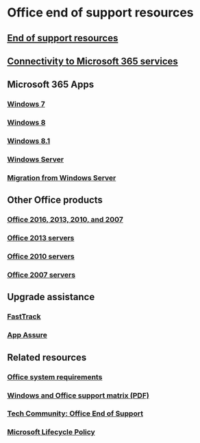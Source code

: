 # Office end of support resources

## [End of support resources](resources.md)
## [Connectivity to Microsoft 365 services](microsoft-365-services-connectivity.md) 

## Microsoft 365 Apps

### [Windows 7](windows-7-support.md)
### [Windows 8](windows-8-support.md)
### [Windows 8.1](windows-81-support.md)
### [Windows Server](windows-server-support.md)
### [Migration from Windows Server](windows-server-migration.md)

## Other Office products

### [Office 2016, 2013, 2010, and 2007](plan-upgrade-older-versions-office.md)
### [Office 2013 servers](/microsoft-365/enterprise/upgrade-office-2013-clients-servers)
### [Office 2010 servers](/microsoft-365/Enterprise/upgrade-from-office-2010-servers-and-products)
### [Office 2007 servers](/microsoft-365/Enterprise/upgrade-from-office-2007-servers-and-products)

## Upgrade assistance

### [FastTrack](/fasttrack/m365-fasttrack-benefit-overview)
### [App Assure](https://www.microsoft.com/fasttrack/microsoft-365/app-assure)

## Related resources

### [Office system requirements](https://www.microsoft.com/microsoft-365/microsoft-365-and-office-resources)
### [Windows and Office support matrix (PDF)](https://query.prod.cms.rt.microsoft.com/cms/api/am/binary/RE2OqRI)
### [Tech Community: Office End of Support](https://techcommunity.microsoft.com/t5/microsoft-office-end-of-support/ct-p/OfficeEOS)
### [Microsoft Lifecycle Policy](/lifecycle/)